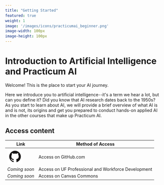 ```yaml
---
title: "Getting Started"
featured: true
weight: 1
image: '/images/icons/practicumai_beginner.png'
image-width: 100px
image-height: 100px
---
```


# Introduction to Artificial Intelligence and Practicum AI

Welcome! This is the place to start your AI journey.

Here we introduce you to artificial intelligence--it's a term we hear a lot, but can you define it? Did you know that AI research dates back to the 1950s? As you start to learn about AI, we will provide a brief overview of what AI is and is not, its origins and get you prepared to conduct hands-on applied AI in the other courses that make up Practicum AI.

## Access content

Link | Method of Access
-----|-----------------
<a href='https://github.com/PracticumAI/getting_started'><img src='/images/GitHub-Mark.png' alt='GitHub.com logo' width=50></a> | Access on GitHub.com
*Coming soon* | Access on UF Professional and Workforce Development
*Coming soon* | Access on Canvas Commons


